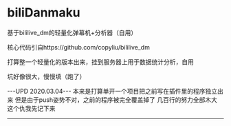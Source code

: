 # biliDanmaku
基于bililive_dm的轻量化弹幕机+分析器（自用）

核心代码引自https://github.com/copyliu/bililive_dm

打算整一个轻量化的版本出来，挂到服务器上用于数据统计分析，自用

坑好像很大，慢慢填（跑了）


---UPD 2020.03.04---
本来是打算单开一个项目把之前写在插件里的程序独立出来
但是由于push姿势不对，之前的程序被完全覆盖掉了
几百行的努力全部木大
这个仇我先记下来

---
